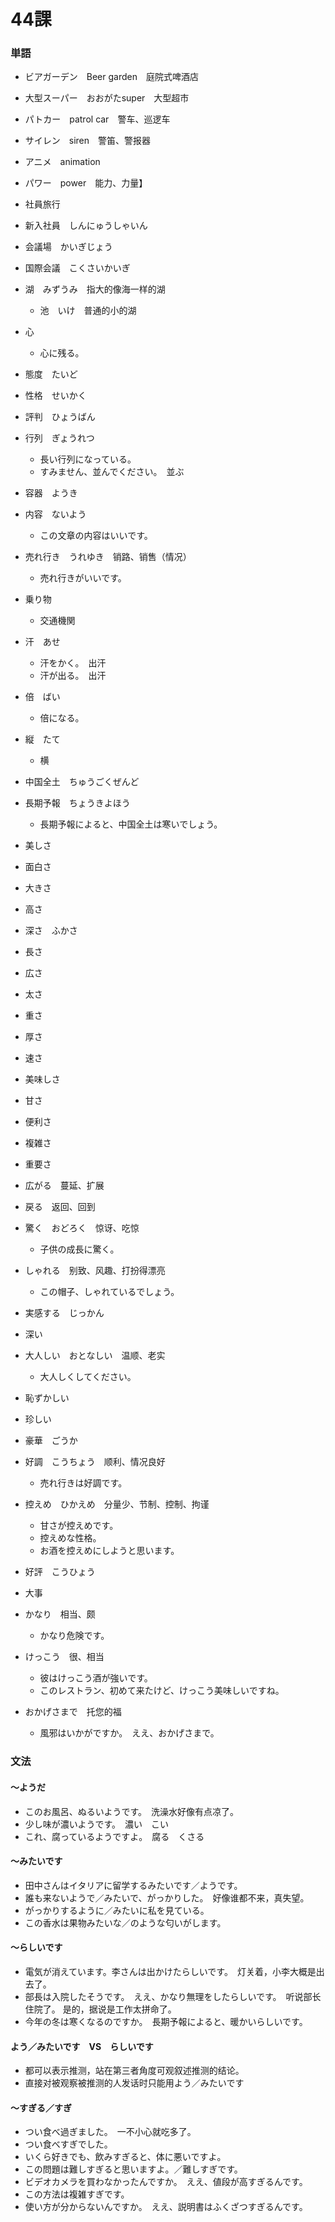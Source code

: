 # 44課


### 単語

- ビアガーデン　Beer garden　庭院式啤酒店
- 大型スーパー　おおがたsuper　大型超市
- パトカー　patrol car　警车、巡逻车
- サイレン　siren　警笛、警报器
- アニメ　animation
- パワー　power　能力、力量】
- 社員旅行
- 新入社員　しんにゅうしゃいん
- 会議場　かいぎじょう
- 国際会議　こくさいかいぎ
- 湖　みずうみ　指大的像海一样的湖
  - 池　いけ　普通的小的湖

- 心
  - 心に残る。

- 態度　たいど
- 性格　せいかく
- 評判　ひょうばん
- 行列　ぎょうれつ
  - 長い行列になっている。
  - すみません、並んでください。　並ぶ

- 容器　ようき
- 内容　ないよう
  - この文章の内容はいいです。

- 売れ行き　うれゆき　销路、销售（情况）
  - 売れ行きがいいです。

- 乗り物
  - 交通機関

- 汗　あせ
  - 汗をかく。　出汗
  - 汗が出る。　出汗

- 倍　ばい
  - 倍になる。

- 縦　たて
  - 横

- 中国全土　ちゅうごくぜんど
- 長期予報　ちょうきよほう
  - 長期予報によると、中国全土は寒いでしょう。

- 美しさ
- 面白さ
- 大きさ
- 高さ
- 深さ　ふかさ
- 長さ
- 広さ
- 太さ
- 重さ
- 厚さ
- 速さ
- 美味しさ
- 甘さ
- 便利さ
- 複雑さ
- 重要さ
- 広がる　蔓延、扩展
- 戻る　返回、回到
- 驚く　おどろく　惊讶、吃惊
  - 子供の成長に驚く。

- しゃれる　别致、风趣、打扮得漂亮
  - この帽子、しゃれているでしょう。

- 実感する　じっかん
- 深い
- 大人しい　おとなしい　温顺、老实
  - 大人しくしてください。

- 恥ずかしい
- 珍しい
- 豪華　ごうか
- 好調　こうちょう　顺利、情况良好
  - 売れ行きは好調です。

- 控えめ　ひかえめ　分量少、节制、控制、拘谨
  - 甘さが控えめです。
  - 控えめな性格。
  - お酒を控えめにしようと思います。

- 好評　こうひょう
- 大事
- かなり　相当、颇
  - かなり危険です。

- けっこう　很、相当
  - 彼はけっこう酒が強いです。
  - このレストラン、初めて来たけど、けっこう美味しいですね。

- おかげさまで　托您的福
  - 風邪はいかがですか。　ええ、おかげさまで。



### 文法

#### ～ようだ
- このお風呂、ぬるいようです。　洗澡水好像有点凉了。
- 少し味が濃いようです。　濃い　こい
- これ、腐っているようですよ。　腐る　くさる

#### ～みたいです

- 田中さんはイタリアに留学するみたいです／ようです。
- 誰も来ないようで／みたいで、がっかりした。　好像谁都不来，真失望。
- がっかりするように／みたいに私を見ている。
- この香水は果物みたいな／のような匂いがします。

#### ～らしいです

- 電気が消えています。李さんは出かけたらしいです。　灯关着，小李大概是出去了。
- 部長は入院したそうです。　ええ、かなり無理をしたらしいです。　听说部长住院了。 是的，据说是工作太拼命了。
- 今年の冬は寒くなるのですか。　長期予報によると、暖かいらしいです。

#### よう／みたいです　VS　らしいです

- 都可以表示推测，站在第三者角度可观叙述推测的结论。
- 直接对被观察被推测的人发话时只能用よう／みたいです

#### ～すぎる／すぎ

- つい食べ過ぎました。　一不小心就吃多了。
- つい食べすぎでした。
- いくら好きでも、飲みすぎると、体に悪いですよ。
- この問題は難しすぎると思いますよ。／難しすぎです。
- ビデオカメラを買わなかったんですか。　ええ、値段が高すぎるんです。
- この方法は複雑すぎです。
- 使い方が分からないんですか。　ええ、説明書はふくざつすぎるんです。

